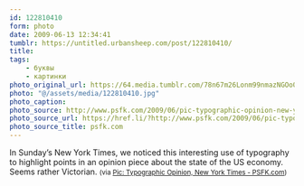 ```yaml
---
id: 122810410
form: photo
date: 2009-06-13 12:34:41
tumblr: https://untitled.urbansheep.com/post/122810410/
title:
tags:
    - буквы
    - картинки
photo_original_url: https://64.media.tumblr.com/78n67m26Lonm99nmazNGOo0lo1_540.jpg
photo: "@/assets/media/122810410.jpg"
photo_caption:
photo_source: http://www.psfk.com/2009/06/pic-typographic-opinion-new-york-times.html
photo_source_url: https://href.li/?http://www.psfk.com/2009/06/pic-typographic-opinion-new-york-times.html
photo_source_title: psfk.com
---
```


<p>In Sunday’s New York Times, we noticed this interesting use of typography to highlight points in an opinion piece about the state of the US economy. Seems rather Victorian. <small>(via <a href="http://www.psfk.com/2009/06/pic-typographic-opinion-new-york-times.html">Pic: Typographic Opinion, New York Times - PSFK.com</a>)</small></p>
